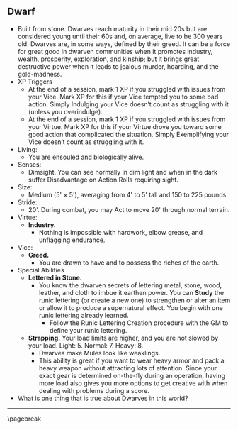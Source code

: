 ## Dwarf

* Built from stone. Dwarves reach maturity in their mid 20s but are considered young until their 60s and, on average, live to be 300 years old. Dwarves are, in some ways, defined by their greed. It can be a force for great good in dwarven communities when it promotes industry, wealth, prosperity, exploration, and kinship; but it brings great destructive power when it leads to jealous murder, hoarding, and the gold-madness.
* XP Triggers
    * At the end of a session, mark 1 XP if you struggled with issues from your Vice. Mark XP for this if your Vice tempted you to some bad action. Simply Indulging your Vice doesn’t count as struggling with it (unless you overindulge).
    * At the end of a session, mark 1 XP if you struggled with issues from your Virtue. Mark XP for this if your Virtue drove you toward some good action that complicated the situation. Simply Exemplifying your Vice doesn’t count as struggling with it.
* Living:
    * You are ensouled and biologically alive.
* Senses:
    * Dimsight. You can see normally in dim light and when in the dark suffer Disadvantage on Action Rolls requiring sight.
* Size:
    * Medium (5' × 5'), averaging from 4' to 5' tall and 150 to 225 pounds.
* Stride:
    * 20'. During combat, you may Act to move 20' through normal terrain.
* Virtue:
    * **Industry.**
        * Nothing is impossible with hardwork, elbow grease, and unflagging endurance.
* Vice:
    * **Greed.**
        * You are drawn to have and to possess the riches of the earth.
* Special Abilities
    * **Lettered in Stone.**
        * You know the dwarven secrets of lettering metal, stone, wood, leather, and cloth to imbue it earthen power. You can **Study** the runic lettering (or create a new one) to strengthen or alter an item or allow it to produce a supernatural effect. You begin with one runic lettering already learned.
            * Follow the Runic Lettering Creation procedure with the GM to define your runic lettering.
    * **Strapping.** Your load limits are higher, and you are not slowed by your load. Light: 5. Normal: 7. Heavy: 8.
        * Dwarves make Mules look like weaklings.
        * This ability is great if you want to wear heavy armor and pack a heavy weapon without attracting lots of attention. Since your exact gear is determined on-the-fly during an operation, having more load also gives you more options to get creative with when dealing with problems during a score.
* What is one thing that is true about Dwarves in this world?

* * * * * * * * * * * * * * * * * * * * * * * * * * * * * * * * * * * * * * * *

\pagebreak
